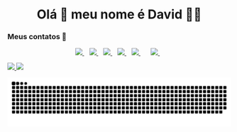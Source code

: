  <h1 align='center'>
  Olá 👋 meu nome é David 👨‍💻
</h1>


### Meus contatos :call_me_hand:
<p align="center">
  <a href="https://www.linkedin.com/in/idavisilveira/">
    <img src="https://img.shields.io/badge/LinkedIn-0077B5?style=for-the-badge&logo=linkedin&logoColor=white" />
  </a>&nbsp;&nbsp;
  <a href = "mailto: hapck17@gmail.com"><img src="https://img.shields.io/badge/-Gmail-%23333?style=for-the-badge&logo=gmail&logoColor=white"                   target="_blank">
  </a>&nbsp;&nbsp;
  <a href="https://github.com/Unordestino">
    <img src="https://img.shields.io/badge/GitHub-100000?style=for-the-badge&logo=github&logoColor=white" />
  </a>&nbsp;&nbsp;
   <a href="https://discord.gg/zXuKuu9">
    <img src="https://img.shields.io/badge/Discord-7289DA?style=for-the-badge&logo=discord&logoColor=white" />
  </a>&nbsp;&nbsp;
  <a href="https://www.instagram.com/rei._davi/">
    <img src="https://img.shields.io/badge/Instagram-E4405F?style=for-the-badge&logo=instagram&logoColor=white" />
  </a>&nbsp;&nbsp;
   </a>&nbsp;&nbsp;
  <a href="https://api.whatsapp.com/send?phone=5585986278161&text=&source=&data=&app_absent=">
    <img src="https://img.shields.io/badge/whatsapp-00FA9A?style=for-the-badge&logo=whatsapp&logoColor=white" />
  </a>&nbsp;&nbsp;
  </a>
</p>


 <div>
  <a href="https://github.com/Unordestino/Unordestino">
  <img height="150em" src="https://github-readme-stats.vercel.app/api?username=unordestino&show_icons=true&theme=blue-green&include_all_commits=true&count_private=true&custom_title=My Github Stats"/>
  <img height="120em" src="https://github-readme-stats.vercel.app/api/top-langs/?username=unordestino&layout=compact&langs_count=20&theme=blue-green&custom_title=My Most Used Languages (it's PHP)"/>
<div>


![Snake animation](https://github.com/wellingtoncarneirobarbosa/wellingtoncarneirobarbosa/blob/output/github-contribution-grid-snake.svg)
